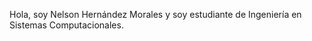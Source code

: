 <!---
- 👋 Hi, I’m @NelsonL00
- 👀 I’m interested in ...
- 🌱 I’m currently learning ...
- 💞️ I’m looking to collaborate on ...
- 📫 How to reach me ...


NelsonL00/NelsonL00 is a ✨ special ✨ repository because its `README.md` (this file) appears on your GitHub profile.
You can click the Preview link to take a look at your changes.
--->
Hola, soy Nelson Hernández Morales y soy estudiante de Ingeniería  en Sistemas Computacionales.
